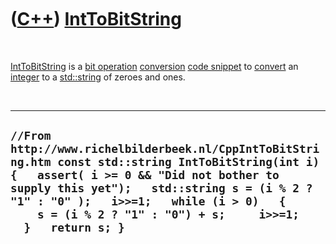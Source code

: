 
 

 

 

 

 

([C++](Cpp.md)) [IntToBitString](CppIntToBitString.md)
========================================================

 

[IntToBitString](CppIntToBitString.md) is a [bit
operation](CppBitOperation.md) [conversion](CppConvert.md) [code
snippet](CppCodeSnippets.md) to [convert](CppConvert.md) an
[integer](CppInt.md) to a [std::string](CppStdString.md) of zeroes and
ones.

 

  --------------------------------------------------------------------------------------------------------------------------------------------------------------------------------------------------------------------------------------------------------------------------------------------------------
  ` //From http://www.richelbilderbeek.nl/CppIntToBitString.htm const std::string IntToBitString(int i) {   assert( i >= 0 && "Did not bother to supply this yet");   std::string s = (i % 2 ? "1" : "0" );   i>>=1;   while (i > 0)   {     s = (i % 2 ? "1" : "0") + s;     i>>=1;   }   return s; } `
  --------------------------------------------------------------------------------------------------------------------------------------------------------------------------------------------------------------------------------------------------------------------------------------------------------

 

 

 

 

 

 

